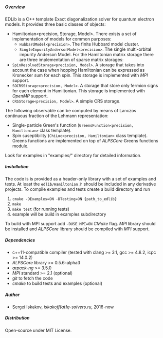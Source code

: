 ##### Overview
EDLib is a C++ template Exact diagonalization solver for quantum electron models. It provides three basic classes of objects:

- Hamiltonian<precision, Storage, Model>. 
There exists a set of implementation of models for common purposes:
    - `HubbardModel<precision>`. The finite Hubbard model cluster.
    - `SingleImpurityAndersonModel<precision>`. The single multi-orbital impurity Anderson Model.
For the Hamiltonian matrix storage there are three implementation of sparse matrix storages:
- `SpinResolvedStorage<precision, Model>`. A storage that takes into account the case when hopping Hamiltonian can be expressed as Kronecker sum for each spin. This storage is implemented with *MPI* support.
- `SOCRSStorage<precision, Model>`. A storage that store only fermion signs for each element in Hamiltonian. This storage is implemented with *OpenMP* support.
- `CRSStorage<precision, Model>`. A simple CRS storage.

The following observable can be computed by means of Lanczos continuous fraction of the Lehmann representation:
- Single-particle Green's function (`GreensFunction<precision, Hamiltonian>` class template).
- Spin suseptibility (`ChiLoc<precision, Hamiltonian>` class template).
Greens functions are implemented on top of *ALPSCore* Greens functions module.

Look for examples in "examples/" directory for detailed information.

##### Installation ###
The code is is provided as a header-only library with a set of examples and tests.
At least the `edlib/Hamiltonian.h` should be included in any derivative projects.
To compile examples and tests create a build directory and run 

1. `cmake -DExamples=ON -DTesting=ON {path_to_edlib}`
2. `make`
3. `make test` (for running tests)
4. example will be build in examples subdirectory

To build with MPI support add `-DUSE_MPI=ON` *CMake* flag. *MPI* library should be installed and *ALPSCore* library
should be compiled with *MPI* support.

##### Dependencies 
- c++11-compatible compiler (tested with clang >= 3.1, gcc >= 4.8.2, icpc >= 14.0.2)  
- *ALPSCore* library >= 0.5.6-alpha3
- *arpack-ng* >= 3.5.0
- *MPI* standard >= 2.1 (optional)
- *git* to fetch the code 
- *cmake* to build tests and examples (optional)

##### Author
- Sergei Iskakov, *iskakoff[at]q-solvers.ru*, 2016-now

##### Distribution
Open-source under MIT License.
